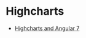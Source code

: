 # Highcharts

- [Highcharts and Angular 7](https://www.highcharts.com/blog/post/highcharts-and-angular-7/)


